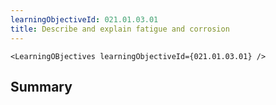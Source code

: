```yaml
---
learningObjectiveId: 021.01.03.01
title: Describe and explain fatigue and corrosion
---
```


```tsx eval
<LearningOBjectives learningObjectiveId={021.01.03.01} />
```

## Summary
